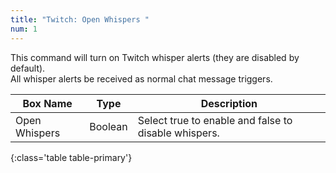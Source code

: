 ```yaml
---
title: "Twitch: Open Whispers "
num: 1
---
```


This command will turn on Twitch whisper alerts (they are disabled by default).\
All whisper alerts be received as normal chat message triggers.

| Box Name | Type | Description | 
|-------|--------|--------
Open Whispers |	Boolean |Select true to enable and false to disable whispers.
{:class='table table-primary'}









